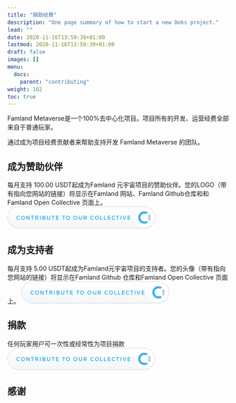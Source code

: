 ```yaml
---
title: "捐助经费"
description: "One page summary of how to start a new Doks project."
lead: ""
date: 2020-11-16T13:59:39+01:00
lastmod: 2020-11-16T13:59:39+01:00
draft: false
images: []
menu:
  docs:
    parent: "contributing"
weight: 102
toc: true
---
```


Famland Metaverse是一个100%去中心化项目。项目所有的开发、运营经费全部来自于普通玩家。

通过成为项目经费贡献者来帮助支持开发 Famland Metaverse 的团队。

## 成为赞助伙伴

每月支持 100.00 USDT起成为Famland 元宇宙项目的赞助伙伴。您的LOGO（带有指向您网站的链接）将显示在Famland 网站、Famland Github仓库和和Famland Open Collective 页面上。
[![Make a Donation](contribute-button.png)](https://opencollective.com/famland/donate)

## 成为支持者

每月支持 5.00 USDT起成为Famland元宇宙项目的支持者。您的头像（带有指向您网站的链接）将显示在Famland Github 仓库和Famland Open Collective 页面上。
[![Make a Donation](contribute-button.png)](https://opencollective.com/famland/donate)

## 捐款

任何玩家用户可一次性或经常性为项目捐款
[![Make a Donation](contribute-button.png)](https://opencollective.com/famland/donate)

## 感谢



